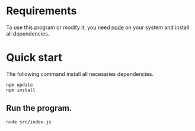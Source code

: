# Requirements

To use this program or modify it, you need [node](https://nodejs.org/es/) on your system and install all dependencies.



# Quick start

The following command install all necesaries dependencies.

```
npm update
npm install
```

## Run the program.

```
node src/index.js
```

